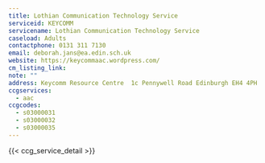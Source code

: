 ```yaml
---
title: Lothian Communication Technology Service
serviceid: KEYCOMM
servicename: Lothian Communication Technology Service
caseload: Adults
contactphone: 0131 311 7130
email: deborah.jans@ea.edin.sch.uk
website: https://keycommaac.wordpress.com/
cm_listing_link:
note: ""
address: Keycomm Resource Centre  1c Pennywell Road Edinburgh EH4 4PH
ccgservices:
  - aac
ccgcodes:
  - s03000031
  - s03000032
  - s03000035
---
```


{{< ccg_service_detail >}}
